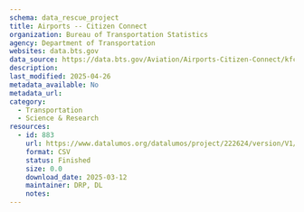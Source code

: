 ```yaml
---
schema: data_rescue_project 
title: Airports -- Citizen Connect
organization: Bureau of Transportation Statistics
agency: Department of Transportation
websites: data.bts.gov
data_source: https://data.bts.gov/Aviation/Airports-Citizen-Connect/kfcv-nyy3/about_data
description: 
last_modified: 2025-04-26
metadata_available: No
metadata_url: 
category:
  - Transportation 
  - Science & Research 
resources:
  - id: 883
    url: https://www.datalumos.org/datalumos/project/222624/version/V1/view
    format: CSV
    status: Finished
    size: 0.0
    download_date: 2025-03-12
    maintainer: DRP, DL
    notes: 
---
```

